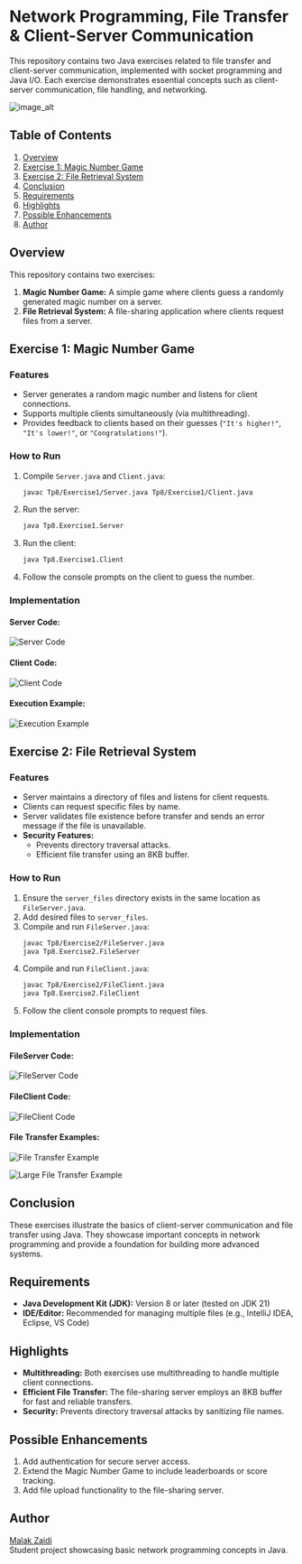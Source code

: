 # Network Programming, File Transfer & Client-Server Communication

This repository contains two Java exercises related to file transfer and client-server communication, implemented with socket programming and Java I/O. Each exercise demonstrates essential concepts such as client-server communication, file handling, and networking.

![image_alt](https://github.com/malakzaidi/Tps_POO_SDIA1/blob/main/src/Tp8/screenshots/Overview.PNG?raw=true)


## Table of Contents

1. [Overview](#overview)  
2. [Exercise 1: Magic Number Game](#exercise-1-magic-number-game)  
3. [Exercise 2: File Retrieval System](#exercise-2-file-retrieval-system)  
4. [Conclusion](#conclusion)  
5. [Requirements](#requirements)  
6. [Highlights](#highlights)  
7. [Possible Enhancements](#possible-enhancements)  
8. [Author](#author)  

## Overview

This repository contains two exercises:  
1. **Magic Number Game:** A simple game where clients guess a randomly generated magic number on a server.  
2. **File Retrieval System:** A file-sharing application where clients request files from a server.  

## Exercise 1: Magic Number Game

### Features
- Server generates a random magic number and listens for client connections.  
- Supports multiple clients simultaneously (via multithreading).  
- Provides feedback to clients based on their guesses (`"It's higher!"`, `"It's lower!"`, or `"Congratulations!"`).  

### How to Run
1. Compile `Server.java` and `Client.java`:  
   ```bash
   javac Tp8/Exercise1/Server.java Tp8/Exercise1/Client.java
   ```  
2. Run the server:  
   ```bash
   java Tp8.Exercise1.Server
   ```  
3. Run the client:  
   ```bash
   java Tp8.Exercise1.Client
   ```  
4. Follow the console prompts on the client to guess the number.

### Implementation
#### Server Code:
![Server Code](https://github.com/malakzaidi/Tps_POO_SDIA1/blob/main/src/Tp8/screenshots/Server.PNG?raw=true)

#### Client Code:
![Client Code](https://github.com/malakzaidi/Tps_POO_SDIA1/blob/main/src/Tp8/screenshots/Client.PNG?raw=true)

#### Execution Example:
![Execution Example](https://github.com/malakzaidi/Tps_POO_SDIA1/blob/main/src/Tp8/screenshots/exec.PNG?raw=true)

## Exercise 2: File Retrieval System

### Features
- Server maintains a directory of files and listens for client requests.  
- Clients can request specific files by name.  
- Server validates file existence before transfer and sends an error message if the file is unavailable.  
- **Security Features:**  
  - Prevents directory traversal attacks.  
  - Efficient file transfer using an 8KB buffer.  

### How to Run
1. Ensure the `server_files` directory exists in the same location as `FileServer.java`.  
2. Add desired files to `server_files`.  
3. Compile and run `FileServer.java`:  
   ```bash
   javac Tp8/Exercise2/FileServer.java  
   java Tp8.Exercise2.FileServer
   ```  
4. Compile and run `FileClient.java`:  
   ```bash
   javac Tp8/Exercise2/FileClient.java  
   java Tp8.Exercise2.FileClient
   ```  
5. Follow the client console prompts to request files.

### Implementation
#### FileServer Code:
![FileServer Code](https://github.com/malakzaidi/Tps_POO_SDIA1/blob/main/src/Tp8/screenshots/FileServer.PNG?raw=true)

#### FileClient Code:
![FileClient Code](https://github.com/malakzaidi/Tps_POO_SDIA1/blob/main/src/Tp8/screenshots/FileClient.PNG?raw=true)

#### File Transfer Examples:
![File Transfer Example](https://github.com/malakzaidi/Tps_POO_SDIA1/blob/main/src/Tp8/screenshots/exec2.PNG?raw=true)

![Large File Transfer Example](https://github.com/malakzaidi/Tps_POO_SDIA1/blob/main/src/Tp8/screenshots/exec23.PNG?raw=true)

## Conclusion

These exercises illustrate the basics of client-server communication and file transfer using Java. They showcase important concepts in network programming and provide a foundation for building more advanced systems.

## Requirements
- **Java Development Kit (JDK):** Version 8 or later (tested on JDK 21)  
- **IDE/Editor:** Recommended for managing multiple files (e.g., IntelliJ IDEA, Eclipse, VS Code)  

## Highlights
- **Multithreading:** Both exercises use multithreading to handle multiple client connections.  
- **Efficient File Transfer:** The file-sharing server employs an 8KB buffer for fast and reliable transfers.  
- **Security:** Prevents directory traversal attacks by sanitizing file names.  

## Possible Enhancements
1. Add authentication for secure server access.  
2. Extend the Magic Number Game to include leaderboards or score tracking.  
3. Add file upload functionality to the file-sharing server.  

## Author

[Malak Zaidi](https://github.com/malakzaidi)  
Student project showcasing basic network programming concepts in Java.
